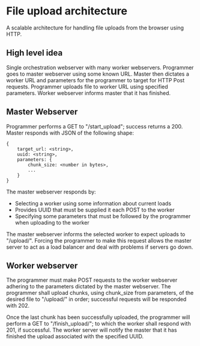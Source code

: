 # File upload architecture
A scalable architecture for handling file uploads from the browser using HTTP.

## High level idea
Single orchestration webserver with many worker webservers.
Programmer goes to master webserver using some known URL.
Master then dictates a worker URL and parameters for the programmer to target for HTTP Post requests.
Programmer uploads file to worker URL using specified parameters.
Worker webserver informs master that it has finished.


## Master Webserver
Programmer performs a GET to "/start_upload"; success returns a 200.
Master responds with JSON of the following shape:
```
{
    target_url: <string>,
    uuid: <string>,
    parameters: {
        chunk_size: <number in bytes>,
        ...
    }
}
```
The master webserver responds by:
* Selecting a worker using some information about current loads
* Provides UUID that must be supplied it each POST to the worker
* Specifying some parameters that must be followed by the programmer when uploading to the worker

The master webserver informs the selected worker to expect uploads to "/upload/<uuid>".
Forcing the programmer to make this request allows the master server to act as a load balancer and deal with problems if servers go down.


## Worker webserver
The programmer must make POST requests to the worker webserver adhering to the parameters dictated by the master webserver. The programmer shall upload chunks, using chunk_size from parameters, of the desired file to "/upload/<uuid>" in order; successful requests will be responded with 202. 

Once the last chunk has been successfully uploaded, the programmer will perform a GET to "/finish_upload/<uuid>"; to which the worker shall respond with 201, if successful. The worker server will notify the master that it has finished the upload associated with the specified UUID.